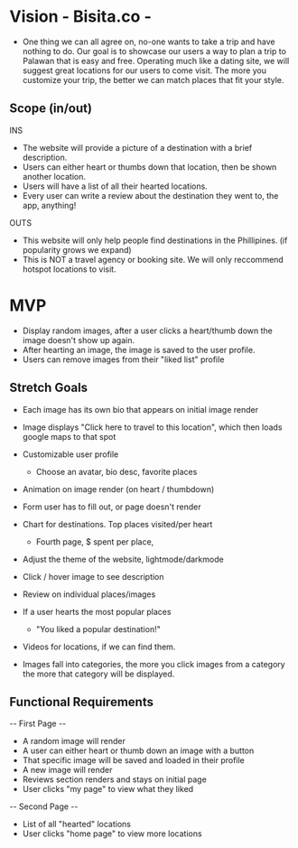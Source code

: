 # Vision - Bisita.co - 
- One thing we can all agree on, no-one wants to take a trip and have nothing to do. Our goal is to showcase our users a way to plan a trip to Palawan that is easy and free. Operating much like a dating site, we will suggest great locations for our users to come visit. The more you customize your trip, the better we can match places that fit your style. 

## Scope (in/out)
INS
- The website will provide a picture of a destination with a brief description.
- Users can either heart or thumbs down that location, then be shown another location.
- Users will have a list of all their hearted locations.
- Every user can write a review about the destination they went to, the app, anything!

OUTS
- This website will only help people find destinations in the Phillipines. (if popularity grows we expand)
- This is NOT a travel agency or booking site. We will only reccommend hotspot locations to visit.

# MVP
- Display random images, after a user clicks a heart/thumb down the image doesn't show up again.
- After hearting an image, the image is saved to the user profile.
- Users can remove images from their "liked list" profile

## Stretch Goals
- Each image has its own bio that appears on initial image render
- Image displays "Click here to travel to this location", which then loads google maps to that spot
- Customizable user profile
  - Choose an avatar, bio desc, favorite places
- Animation on image render (on heart / thumbdown)
- Form user has to fill out, or page doesn't render
- Chart for destinations. Top places visited/per heart
  - Fourth page, $ spent per place, 
- Adjust the theme of the website, lightmode/darkmode
- Click / hover image to see description
- Review on individual places/images
- If a user hearts the most popular places
  - "You liked a popular destination!"

- Videos for locations, if we can find them.
- Images fall into categories, the more you click images from a category the more that category will be displayed.

## Functional Requirements
-- First Page --
- A random image will render
- A user can either heart or thumb down an image with a button
- That specific image will be saved and loaded in their profile
- A new image will render
- Reviews section renders and stays on initial page
- User clicks "my page" to view what they liked

-- Second Page --
- List of all "hearted" locations
- User clicks "home page" to view more locations